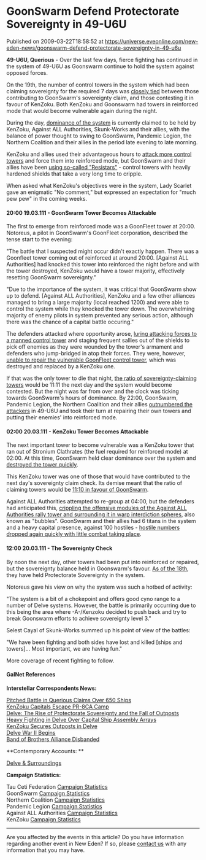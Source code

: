 # GoonSwarm Defend Protectorate Sovereignty in 49-U6U
Published on 2009-03-22T18:58:52 at https://universe.eveonline.com/new-eden-news/goonswarm-defend-protectorate-sovereignty-in-49-u6u

**49-U6U, Querious** \- Over the last few days, fierce fighting has continued in the system of 49-U6U as Goonswarm continue to hold the system against opposed forces.

On the 19th, the number of control towers in the system which had been claiming sovereignty for the required 7 days was [closely tied](http://www.eve-ic.net/media/igbd/igbd.php?faction=ic&url=http%3A%2F%2Fwww.scrapheap-challenge.com%2Fviewtopic.php%3Fp%3D785883%23785883) between those contributing to GoonSwarm's sovereignty claim, and those contesting it in favour of KenZoku. Both KenZoku and Goonswarm had towers in reinforced mode that would become vulnerable again during the night.

During the day, [dominance of the system](http://www.eve-ic.net/media/igbd/igbd.php?faction=ic&url=http%3A%2F%2Fwww.scrapheap-challenge.com%2Fviewtopic.php%3Fp%3D786287%23786287) is currently claimed to be held by KenZoku, Against ALL Authorities, Skunk-Works and their allies, with the balance of power thought to swing to GoonSwarm, Pandemic Legion, the Northern Coalition and their allies in the period late evening to late morning.

KenZoku and allies used their advantageous hours to [attack more control towers](http://www.eve-ic.net/media/igbd/igbd.php?faction=ic&url=http%3A%2F%2Fwww.scrapheap-challenge.com%2Fviewtopic.php%3Fp%3D785883%23785883) and force them into reinforced mode, but GoonSwarm and their allies have been [using so-called "Resistars"](http://www.eve-ic.net/media/igbd/igbd.php?faction=ic&url=http%3A%2F%2Fwww.scrapheap-challenge.com%2Fviewtopic.php%3Fp%3D785883%26sid%3Db5d51dd78cfa75d0f121fe1f2e84f758%23785883) \- control towers with heavily hardened shields that take a very long time to cripple.

When asked what KenZoku's objectives were in the system, Lady Scarlet gave an enigmatic "No comment," but expressed an expectation for "much pew pew" in the coming weeks.

#### 20:00 19.03.111 - GoonSwarm Tower Becomes Attackable  


The first to emerge from reinforced mode was a GoonFleet tower at 20:00. Notoreus, a pilot in GoonSwarm's GoonFleet corporation, described the tense start to the evening:

"The battle that I suspected might occur didn't exactly happen. There was a Goonfleet tower coming out of reinforced at around 20:00. [Against ALL Authorities] had knocked this tower into reinforced the night before and with the tower destroyed, KenZoku would have a tower majority, effectively resetting GoonSwarm sovereignty."

"Due to the importance of the system, it was critical that GoonSwarm show up to defend. [Against ALL Authorities], KenZoku and a few other alliances managed to bring a large majority (local reached 1200) and were able to control the system while they knocked the tower down. The overwhelming majority of enemy pilots in system prevented any serious action, although there was the chance of a capital battle occuring."

The defenders attacked where opportunity arose, [luring attacking forces to a manned control tower](http://www.eve-ic.net/media/igbd/igbd.php?faction=ic&url=http%3A%2F%2Fwww.scrapheap-challenge.com%2Fviewtopic.php%3Fp%3D785883%26sid%3Db5d51dd78cfa75d0f121fe1f2e84f758%23785883) and staging frequent sallies out of the shields to pick off enemies as they were wounded by the tower's armament and defenders who jump-bridged in atop their forces. They were, however, [unable to repair the vulnerable GoonFleet control tower](http://www.eve-ic.net/media/igbd/igbd.php?faction=ic&url=http%3A%2F%2Fwww.scrapheap-challenge.com%2Fviewtopic.php%3Fp%3D785883%26sid%3Db5d51dd78cfa75d0f121fe1f2e84f758%23785883), which was destroyed and replaced by a KenZoku one.

If that was the only tower to die that night, [the ratio of sovereignty-claiming towers](http://www.eve-ic.net/media/igbd/igbd.php?faction=ic&url=http%3A%2F%2Fwww.scrapheap-challenge.com%2Fviewtopic.php%3Fp%3D785883%23785883) would be 11:11 the next day and the system would become contested. But the night was far from over and the clock was ticking towards GoonSwarm's hours of dominance. By 22:00, GoonSwarm, Pandemic Legion, the Northern Coalition and their allies [outnumbered the attackers](http://www.eve-ic.net/media/igbd/igbd.php?faction=ic&url=http%3A%2F%2Fwww.scrapheap-challenge.com%2Fviewtopic.php%3Fp%3D785883%26sid%3Db5d51dd78cfa75d0f121fe1f2e84f758%23785883) in 49-U6U and took their turn at repairing their own towers and putting their enemies' into reinforced mode.

#### 02:00 20.03.111 - KenZoku Tower Becomes Attackable

The next important tower to become vulnerable was a KenZoku tower that ran out of Stronium Clathrates (the fuel required for reinforced mode) at 02:00. At this time, GoonSwarm held clear dominance over the system and [destroyed the tower quickly](http://www.eve-ic.net/media/igbd/igbd.php?faction=ic&url=http%3A%2F%2Fwww.scrapheap-challenge.com%2Fviewtopic.php%3Fp%3D786209%23786209).

This KenZoku tower was one of those that would have contributed to the next day's sovereignty claim check. Its demise meant that the ratio of claiming towers would be [11:10 in favour of GoonSwarm](http://www.eve-ic.net/media/igbd/igbd.php?faction=ic&url=http%3A%2F%2Fwww.scrapheap-challenge.com%2Fviewtopic.php%3Fp%3D786209%23786209).

Against ALL Authorities attempted to re-group at 04:00, but the defenders had anticipated this, [crippling the offensive modules of the Against ALL Authorities rally tower and surrounding it in warp interdiction spheres](http://www.eve-ic.net/media/igbd/igbd.php?faction=ic&url=http%3A%2F%2Fwww.scrapheap-challenge.com%2Fviewtopic.php%3Fp%3D786209%23786209), also known as "bubbles". GoonSwarm and their allies had 6 titans in the system and a heavy capital presence, against 100 hostiles - [hostile numbers dropped again quickly with little combat taking place](http://www.eve-ic.net/media/igbd/igbd.php?faction=ic&url=http%3A%2F%2Fwww.scrapheap-challenge.com%2Fviewtopic.php%3Fp%3D786209%23786209).

#### 12:00 20.03.111 - The Sovereignty Check  


By noon the next day, other towers had been put into reinforced or repaired, but the sovereignty balance held in Goonswarm's favour. [As of the 18th](http://www.eve-ic.net/media/igbd/igbd.php?faction=ic&url=http%3A%2F%2Fevemaps.dotlan.net%2Fsystem%2F49-U6U), they have held Protectorate Sovereignty in the system.

Notoreus gave his view on why the system was such a hotbed of activity:

"The system is a bit of a chokepoint and offers good cyno range to a number of Delve systems. However, the battle is primarily occurring due to this being the area where -A-/Kenzoku decided to push back and try to break Goonswarm efforts to achieve sovereignty level 3."

Selest Cayal of Skunk-Works summed up his point of view of the battles:

"We have been fighting and both sides have lost and killed [ships and towers]... Most important, we are having fun."

More coverage of recent fighting to follow.

#### GalNet References

**Interstellar Correspondents News:**

[Pitched Battle in Querious Claims Over 650 Ships](http://www.eve-ic.net/media/igbd/igbd.php?article=2928)  
[KenZoku Capitals Escape PR-8CA Camp](http://www.eve-ic.net/media/igbd/igbd.php?article=2927)  
[Delve: The Rise of Protectorate Sovereignty and the Fall of Outposts](http://www.eve-ic.net/media/igbd/igbd.php?article=2796)  
[Heavy Fighting in Delve Over Capital Ship Assembly Arrays](http://www.eve-ic.net/media/igbd/igbd.php?article=2796)  
[KenZoku Secures Outposts in Delve](http://www.eve-ic.net/media/igbd/igbd.php?article=2770)  
[Delve War II Begins](http://www.eve-ic.net/media/igbd/igbd.php?article=2749)  
[Band of Brothers Alliance Disbanded](http://www.eve-ic.net/media/igbd/igbd.php?article=2737)

**Contemporary Accounts:  **

[Delve & Surroundings](http://www.eve-ic.net/media/igbd/igbd.php?faction=ic&url=http%3A%2F%2Fwww.scrapheap-challenge.com%2Fviewtopic.php%3Ft%3D24438)

**Campaign Statistics:**

Tau Ceti Federation [Campaign Statistics](http://www.eve-ic.net/media/igbd/igbd.php?faction=ic&url=http%3A%2F%2Fkillboard.tauceti-federation.com%2F%3Fa%3Dhome)  
GoonSwarm [Campaign Statistics](http://www.eve-ic.net/media/igbd/igbd.php?faction=ic&url=http%3A%2F%2Fkillboard.goonfleet.com%2F)  
Northern Coalition [Campaign Statistics](http://www.eve-ic.net/media/igbd/igbd.php?faction=ic&url=http%3A%2F%2Fwww.northern-coalition.com%2F)  
Pandemic Legion [Campaign Statistics](http://www.eve-ic.net/media/igbd/igbd.php?faction=ic&url=https%3A%2F%2Fwww.pandemic-legion.com%2Fkillboard%2F)  
Against ALL Authorities [Campaign Statistics](http://www.eve-ic.net/media/igbd/igbd.php?faction=ic&url=http%3A%2F%2Fwww.a-kills.com%2F)  
KenZoku [Campaign Statistics](http://www.eve-ic.net/media/igbd/igbd.php?faction=ic&url=http%3A%2F%2Fwww.killboard.net%2F)

 

 

* * *

Are you affected by the events in this article? Do you have information regarding another event in New Eden? If so, please [contact us](http://myeve.eve-online.com/news.asp?a=submitrp) with any information that you may have.
